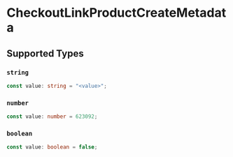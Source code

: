# CheckoutLinkProductCreateMetadata


## Supported Types

### `string`

```typescript
const value: string = "<value>";
```

### `number`

```typescript
const value: number = 623092;
```

### `boolean`

```typescript
const value: boolean = false;
```

